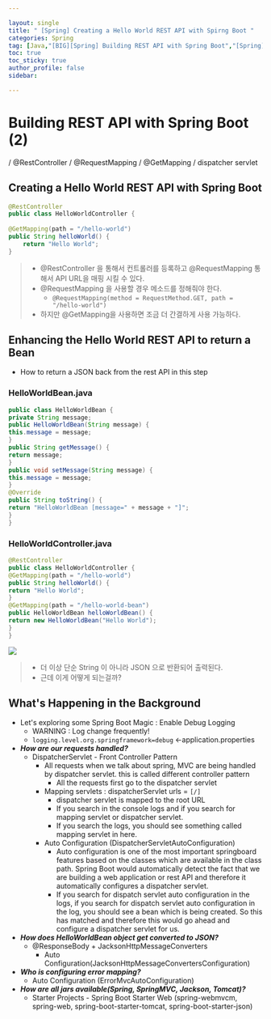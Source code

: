 ```yaml
---

layout: single
title: " [Spring] Creating a Hello World REST API with Spirng Boot "
categories: Spring
tag: [Java,"[BIG][Spring] Building REST API with Spring Boot","[Spring] @GetMapping","[Spring] @RestController","[Spring] @RequestMapping","[Spring] dispatcher servlet"]
toc: true
toc_sticky: true
author_profile: false
sidebar:

---
```

# Building REST API with Spring Boot (2)

/ @RestController / @RequestMapping / @GetMapping / dispatcher servlet

## Creating a Hello World REST API with Spring Boot

```java
@RestController  
public class HelloWorldController {  
  
@GetMapping(path = "/hello-world")  
public String helloWorld() {  
	return "Hello World";  
}
```
>- @RestController 을 통해서 컨트롤러를 등록하고 @RequestMapping 통해서 API URL을 매핑 시킬 수 있다.
>- @RequestMapping 을 사용할 경우 메소드를 정해줘야 한다.
>	- `@RequestMapping(method = RequestMethod.GET, path = "/hello-world") `
>- 하지만 @GetMapping을 사용하면 조금 더 간결하게 사용 가능하다.

## Enhancing the Hello World REST API to return a Bean
- How to return a JSON back from the rest API in this step

### HelloWorldBean.java
```java
public class HelloWorldBean {  
private String message;  
public HelloWorldBean(String message) {  
this.message = message;  
}  
public String getMessage() {  
return message;  
}  
public void setMessage(String message) {  
this.message = message;  
}  
@Override  
public String toString() {  
return "HelloWorldBean [message=" + message + "]";  
}  
}
```

### HelloWorldController.java
```java
@RestController  
public class HelloWorldController {  
@GetMapping(path = "/hello-world")  
public String helloWorld() {  
return "Hello World";  
}  
@GetMapping(path = "/hello-world-bean")  
public HelloWorldBean helloWorldBean() {  
return new HelloWorldBean("Hello World");  
}  
}
```


![](https://i.imgur.com/VSgpnSy.png)
>- 더 이상 단순 String 이 아니라 JSON 으로 반환되어 출력된다.
>- 근데 이게 어떻게 되는걸까?

## What's Happening in the Background
- Let's exploring some Spring Boot Magic : Enable Debug Logging
	- WARNING : Log change frequently! 
	- `logging.level.org.springframework=debug` <-application.properties
- ***How are our requests handled?***
	- DispatcherServlet - Front Controller Pattern
		- All requests when we talk about spring, MVC are being handled by dispatcher servlet. this is called different controller pattern
			- All the requests first go to the dispatcher servlet
		- Mapping servlets : dispatcherServlet urls = `[/]`
			- dispatcher servlet is mapped to the root URL
			- If you search in the console logs and if you search for mapping servlet or dispatcher servlet.
			- If you search the logs, you should see something called mapping servlet in here.
		- Auto Configuration (DispatcherServletAutoConfiguration)
			- Auto configuration is one of the most important springboard features based on the classes which are available in the class path. Spring Boot would automatically detect the fact that we are building a web application or rest API and therefore it automatically configures a dispatcher servlet.
			- If you search for dispatch servlet auto configuration in the logs, if you search for dispatch servlet auto configuration in the log, you should see a bean which is being created. So this has matched and therefore this would go ahead and configure a dispatcher servlet for us.
- ***How does HelloWorldBean object get converted to JSON?***
	- @ResponseBody + JacksonHttpMessageConverters
		- Auto Configuration(JacksonHttpMessageConvertersConfiguration)
- ***Who is configuring error mapping?***
	- Auto Configuration (ErrorMvcAutoConfiguration)
- ***How are all jars available(Spring, SpringMVC, Jackson, Tomcat)?***
	- Starter Projects - Spring Boot Starter Web (spring-webmvcm, spring-web, spring-boot-starter-tomcat, spring-boot-starter-json)
